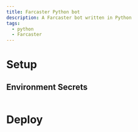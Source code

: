 ```yaml
---
title: Farcaster Python bot
description: A Farcaster bot written in Python
tags:
  - python
  - Farcaster
---
```


# Setup

## Environment Secrets

```

```

# Deploy

```

```
